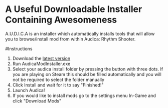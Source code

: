 # A Useful Downloadable Installer Containing Awesomeness
A.U.D.I.C.A is an installer which automatically installs tools that will allow you to browse/install mod from within Audica: Rhythm Shooter.

#Instructions
1) Download the [latest version](https://github.com/MeepsKitten/AUsefulDownloadableInstallerContainingAwesomeness/releases/latest)
2) Run AudicaModInstaller.exe
3) Select your audica install folder by pressing the button with three dots. If you are playing on Steam this should be filled automatically and you will not be required to select the folder manually
4) Click Install and wait for it to say "Finished!"
5) Launch Audica!
6) If you would like to install mods go to the settings menu In-Game and click "Download Mods"
